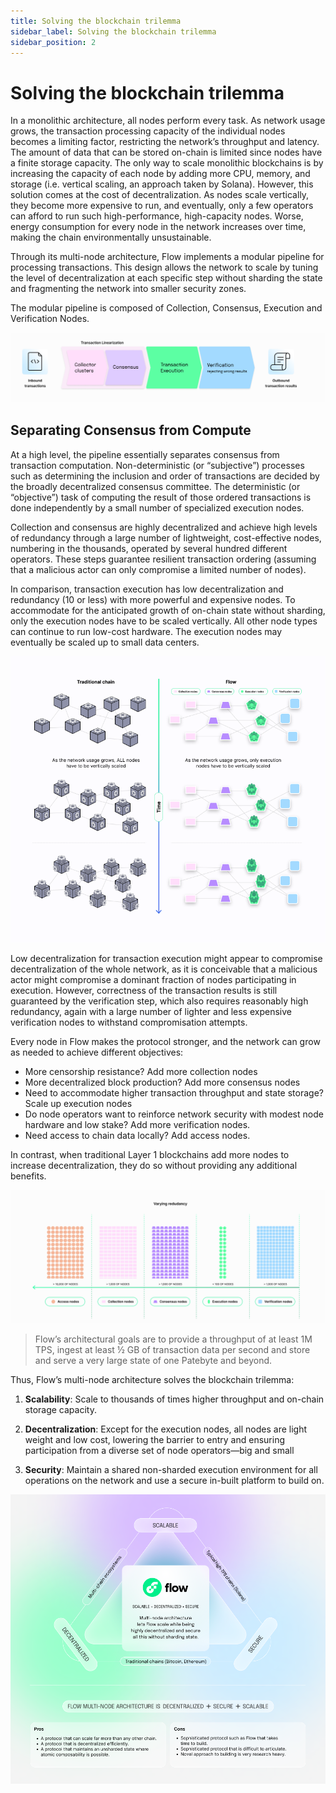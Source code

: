 ```yaml
---
title: Solving the blockchain trilemma
sidebar_label: Solving the blockchain trilemma
sidebar_position: 2
---
```


# Solving the blockchain trilemma

In a monolithic architecture, all nodes perform every task. As network usage grows, the transaction processing capacity of the individual nodes becomes a limiting factor, restricting the network’s throughput and latency. The amount of data that can be stored on-chain is limited since nodes have a finite storage capacity. The only way to scale monolithic blockchains is by increasing the capacity of each node by adding more CPU, memory, and storage (i.e. vertical scaling, an approach taken by Solana). However, this solution comes at the cost of decentralization. As nodes scale vertically, they become more expensive to run, and eventually, only a few operators can afford to run such high-performance, high-capacity nodes. Worse, energy consumption for every node in the network increases over time, making the chain environmentally unsustainable.

Through its multi-node architecture, Flow implements a modular pipeline for processing transactions. This design allows the network to scale by tuning the level of decentralization at each specific step without sharding the state and fragmenting the network into smaller security zones.

The modular pipeline is composed of Collection, Consensus, Execution and Verification Nodes.

![pipeline](images/pipeline.png)


## Separating Consensus from Compute

At a high level, the pipeline essentially separates consensus from transaction computation. Non-deterministic (or “subjective”) processes such as determining the inclusion and order of transactions are decided by the broadly decentralized consensus committee. The deterministic (or “objective”) task of computing the result of those ordered transactions is done independently by a small number of specialized execution nodes.

Collection and consensus are highly decentralized and achieve high levels of redundancy through a large number of lightweight, cost-effective nodes, numbering in the thousands, operated by several hundred different operators. These steps guarantee resilient transaction ordering (assuming that a malicious actor can only compromise a limited number of nodes).

In comparison, transaction execution has low decentralization and redundancy (10 or less) with more powerful and expensive nodes. To accommodate for the anticipated growth of on-chain state without sharding, only the execution nodes have to be scaled vertically. All other node types can continue to run low-cost hardware. The execution nodes may eventually be scaled up to small data centers.

![scaling_flow](images/scaling_flow.png)

Low decentralization for transaction execution might appear to compromise decentralization of the whole network, as it is conceivable that a malicious actor might compromise a dominant fraction of nodes participating in execution. However, correctness of the transaction results is still guaranteed by the verification step, which also requires reasonably high redundancy, again with a large number of lighter and less expensive verification nodes to withstand compromisation attempts.

Every node in Flow makes the protocol stronger, and the network can grow as needed to achieve different objectives:
- More censorship resistance? Add more collection nodes
- More decentralized block production? Add more consensus nodes
- Need to accommodate higher transaction throughput and state storage? Scale up execution nodes
- Do node operators want to reinforce network security with modest node hardware and low stake? Add more verification nodes.
- Need access to chain data locally? Add access nodes.

In contrast, when traditional Layer 1 blockchains add more nodes to increase decentralization, they do so without providing any additional benefits.

![verying_redundancy](images/varying_redudancy.png)

> Flow’s architectural goals are to provide a throughput of at least 1M TPS, ingest at least ½ GB of transaction data per second and store and serve a very large state of one Patebyte and beyond.

Thus, Flow’s multi-node architecture solves the blockchain trilemma:

1. **Scalability**: Scale to thousands of times higher throughput and on-chain storage capacity.

2. **Decentralization**: Except for the execution nodes, all nodes are light weight and low cost, lowering the barrier to entry and ensuring participation from a diverse set of node operators—big and small

3. **Security**: Maintain a shared non-sharded execution environment for all operations on the network and use a secure in-built platform to build on.

![trilemma_solved](images/flow_trillema_solved.png)